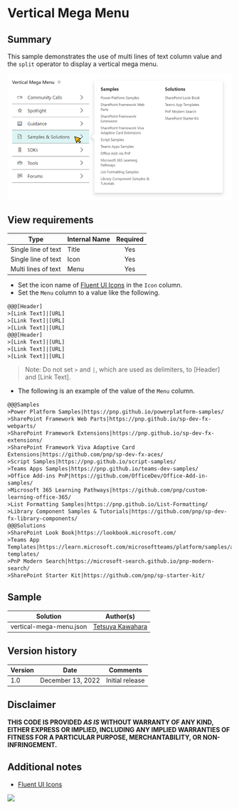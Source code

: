# Vertical Mega Menu

## Summary

This sample demonstrates the use of multi lines of text column value and the `split` operator to display a vertical mega menu.

![screenshot of the sample](./assets/screenshot.png)

## View requirements

|Type                |Internal Name|Required|
|--------------------|-------------|:------:|
|Single line of text |Title        |Yes     |
|Single line of text |Icon         |Yes     |
|Multi lines of text |Menu         |Yes     |

- Set the icon name of [Fluent UI Icons](https://developer.microsoft.com/fluentui#/styles/web/icons) in the `Icon` column.
- Set the `Menu` column to a value like the following.
```
@@@[Header]
>[Link Text]|[URL]
>[Link Text]|[URL]
>[Link Text]|[URL]
@@@[Header]
>[Link Text]|[URL]
>[Link Text]|[URL]
>[Link Text]|[URL]
```

> Note: Do not set `>` and `|`, which are used as delimiters, to [Header] and [Link Text].

- The following is an example of the value of the `Menu` column.
```
@@@Samples
>Power Platform Samples|https://pnp.github.io/powerplatform-samples/
>SharePoint Framework Web Parts|https://pnp.github.io/sp-dev-fx-webparts/
>SharePoint Framework Extensions‍|https://pnp.github.io/sp-dev-fx-extensions/
>SharePoint Framework Viva Adaptive Card Extensions|https://github.com/pnp/sp-dev-fx-aces/
>Script Samples|https://pnp.github.io/script-samples/
>Teams Apps Samples|https://pnp.github.io/teams-dev-samples/
>Office Add-ins PnP|https://github.com/OfficeDev/Office-Add-in-samples/
>Microsoft 365 Learning Pathways|https://github.com/pnp/custom-learning-office-365/
>List Formatting Samples|https://pnp.github.io/List-Formatting/
>Library Component Samples & Tutorials|https://github.com/pnp/sp-dev-fx-library-components/
@@@Solutions
>SharePoint Look Book|https://lookbook.microsoft.com/
>Teams App Templates|https://learn.microsoft.com/microsoftteams/platform/samples/app-templates/
>PnP Modern Search|https://microsoft-search.github.io/pnp-modern-search/
>SharePoint Starter Kit‍|https://github.com/pnp/sp-starter-kit/
```

## Sample

Solution|Author(s)
--------|---------
vertical-mega-menu.json | [Tetsuya Kawahara](https://github.com/tecchan1107)

## Version history

Version |Date              |Comments
--------|------------------|--------------------------------
1.0     |December 13, 2022 |Initial release

## Disclaimer
**THIS CODE IS PROVIDED *AS IS* WITHOUT WARRANTY OF ANY KIND, EITHER EXPRESS OR IMPLIED, INCLUDING ANY IMPLIED WARRANTIES OF FITNESS FOR A PARTICULAR PURPOSE, MERCHANTABILITY, OR NON-INFRINGEMENT.**

## Additional notes
- [Fluent UI Icons](https://developer.microsoft.com/fluentui#/styles/web/icons)

<img src="https://pnptelemetry.azurewebsites.net/list-formatting/view-samples/vertical-mega-menu" />